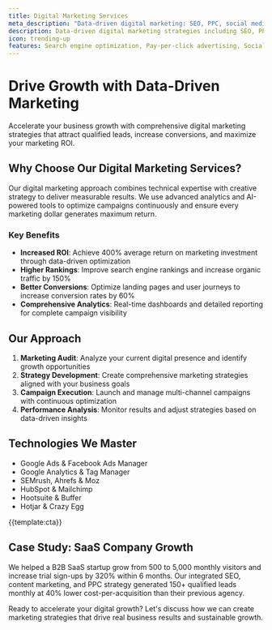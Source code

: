 ```yaml
---
title: Digital Marketing Services
meta_description: "Data-driven digital marketing: SEO, PPC, social media. 400% ROI, 150% traffic increase. Accelerate your business growth today!"
description: Data-driven digital marketing strategies including SEO, PPC, social media marketing, and conversion optimization to drive growth and ROI
icon: trending-up
features: Search engine optimization, Pay-per-click advertising, Social media marketing, Content marketing, Email marketing, Analytics & reporting
---
```


# Drive Growth with Data-Driven Marketing

Accelerate your business growth with comprehensive digital marketing strategies that attract qualified leads, increase conversions, and maximize your marketing ROI.

## Why Choose Our Digital Marketing Services?

Our digital marketing approach combines technical expertise with creative strategy to deliver measurable results. We use advanced analytics and AI-powered tools to optimize campaigns continuously and ensure every marketing dollar generates maximum return.

### Key Benefits

- **Increased ROI**: Achieve 400% average return on marketing investment through data-driven optimization
- **Higher Rankings**: Improve search engine rankings and increase organic traffic by 150%
- **Better Conversions**: Optimize landing pages and user journeys to increase conversion rates by 60%
- **Comprehensive Analytics**: Real-time dashboards and detailed reporting for complete campaign visibility

## Our Approach

1. **Marketing Audit**: Analyze your current digital presence and identify growth opportunities
2. **Strategy Development**: Create comprehensive marketing strategies aligned with your business goals
3. **Campaign Execution**: Launch and manage multi-channel campaigns with continuous optimization
4. **Performance Analysis**: Monitor results and adjust strategies based on data-driven insights

## Technologies We Master

- Google Ads & Facebook Ads Manager
- Google Analytics & Tag Manager
- SEMrush, Ahrefs & Moz
- HubSpot & Mailchimp
- Hootsuite & Buffer
- Hotjar & Crazy Egg

{{template:cta}}

## Case Study: SaaS Company Growth

We helped a B2B SaaS startup grow from 500 to 5,000 monthly visitors and increase trial sign-ups by 320% within 6 months. Our integrated SEO, content marketing, and PPC strategy generated 150+ qualified leads monthly at 40% lower cost-per-acquisition than their previous agency.

Ready to accelerate your digital growth? Let's discuss how we can create marketing strategies that drive real business results and sustainable growth.
